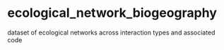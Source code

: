 # ecological_network_biogeography
dataset of ecological networks across interaction types and associated code
